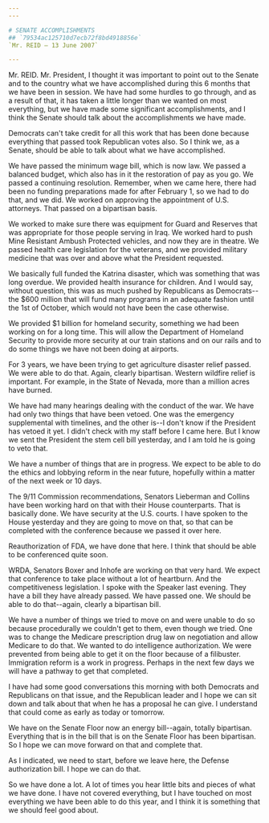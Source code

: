 ```yaml
---
---

# SENATE ACCOMPLISHMENTS
## `79534ac125710d7ecb72f8bd4918856e`
`Mr. REID — 13 June 2007`

---
```



Mr. REID. Mr. President, I thought it was important to point out to 
the Senate and to the country what we have accomplished during this 6 
months that we have been in session. We have had some hurdles to go 
through, and as a result of that, it has taken a little longer than we 
wanted on most everything, but we have made some significant 
accomplishments, and I think the Senate should talk about the 
accomplishments we have made.

Democrats can't take credit for all this work that has been done 
because everything that passed took Republican votes also. So I think 
we, as a Senate, should be able to talk about what we have 
accomplished.



We have passed the minimum wage bill, which is now law. We passed a 
balanced budget, which also has in it the restoration of pay as you go. 
We passed a continuing resolution. Remember, when we came here, there 
had been no funding preparations made for after February 1, so we had 
to do that, and we did. We worked on approving the appointment of U.S. 
attorneys. That passed on a bipartisan basis.

We worked to make sure there was equipment for Guard and Reserves 
that was appropriate for those people serving in Iraq. We worked hard 
to push Mine Resistant Ambush Protected vehicles, and now they are in 
theatre. We passed health care legislation for the veterans, and we 
provided military medicine that was over and above what the President 
requested.

We basically full funded the Katrina disaster, which was something 
that was long overdue. We provided health insurance for children. And I 
would say, without question, this was as much pushed by Republicans as 
Democrats--the $600 million that will fund many programs in an adequate 
fashion until the 1st of October, which would not have been the case 
otherwise.

We provided $1 billion for homeland security, something we had been 
working on for a long time. This will allow the Department of Homeland 
Security to provide more security at our train stations and on our 
rails and to do some things we have not been doing at airports.

For 3 years, we have been trying to get agriculture disaster relief 
passed. We were able to do that. Again, clearly bipartisan. Western 
wildfire relief is important. For example, in the State of Nevada, more 
than a million acres have burned.

We have had many hearings dealing with the conduct of the war. We 
have had only two things that have been vetoed. One was the emergency 
supplemental with timelines, and the other is--I don't know if the 
President has vetoed it yet. I didn't check with my staff before I came 
here. But I know we sent the President the stem cell bill yesterday, 
and I am told he is going to veto that.

We have a number of things that are in progress. We expect to be able 
to do the ethics and lobbying reform in the near future, hopefully 
within a matter of the next week or 10 days.

The 9/11 Commission recommendations, Senators Lieberman and Collins 
have been working hard on that with their House counterparts. That is 
basically done. We have security at the U.S. courts. I have spoken to 
the House yesterday and they are going to move on that, so that can be 
completed with the conference because we passed it over here.

Reauthorization of FDA, we have done that here. I think that should 
be able to be conferenced quite soon.

WRDA, Senators Boxer and Inhofe are working on that very hard. We 
expect that conference to take place without a lot of heartburn. And 
the competitiveness legislation. I spoke with the Speaker last evening. 
They have a bill they have already passed. We have passed one. We 
should be able to do that--again, clearly a bipartisan bill.

We have a number of things we tried to move on and were unable to do 
so because procedurally we couldn't get to them, even though we tried. 
One was to change the Medicare prescription drug law on negotiation and 
allow Medicare to do that. We wanted to do intelligence authorization. 
We were prevented from being able to get it on the floor because of a 
filibuster. Immigration reform is a work in progress. Perhaps in the 
next few days we will have a pathway to get that completed.

I have had some good conversations this morning with both Democrats 
and Republicans on that issue, and the Republican leader and I hope we 
can sit down and talk about that when he has a proposal he can give. I 
understand that could come as early as today or tomorrow.

We have on the Senate Floor now an energy bill--again, totally 
bipartisan. Everything that is in the bill that is on the Senate Floor 
has been bipartisan. So I hope we can move forward on that and complete 
that.

As I indicated, we need to start, before we leave here, the Defense 
authorization bill. I hope we can do that.

So we have done a lot. A lot of times you hear little bits and pieces 
of what we have done. I have not covered everything, but I have touched 
on most everything we have been able to do this year, and I think it is 
something that we should feel good about.
